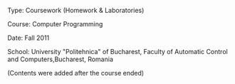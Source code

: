 Type: Coursework (Homework & Laboratories)

Course: Computer Programming

Date: Fall 2011

School: University "Politehnica" of Bucharest, Faculty of Automatic Control and Computers,Bucharest, Romania

(Contents were added after the course ended)
